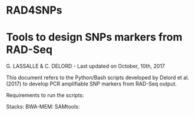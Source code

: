 # RAD4SNPs

# Tools to design SNPs markers from RAD-Seq
 G. LASSALLE & C. DELORD - Last updated on October, 10th, 2017

This document refers to the Python/Bash scripts developed by Delord et al. (2017) to develop PCR amplifiable SNP markers 
from RAD-Seq output.

Requirements to run the scripts:

Stacks:
BWA-MEM:
SAMtools:
